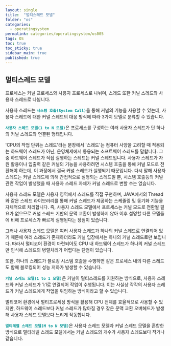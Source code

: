 ```yaml
---
layout: single
title:  "멀티스레드 모델"
folder: "os"
categories:
  - operatingsystem
permalink: categories/operatingsystem/os005
tags: OS
toc: true
toc_sticky: true
sidebar_main: true
published: true
---
```


## 멀티스레드 모델
프로세스는 커널 프로세스와 사용자 프로세스로 나뉘며, 스레드 또한 커널 스레드와 사용자 스레드로 나뉩니다.

사용자 스레드는 <span style="color: rgb(3, 150, 150); font-weight: bold;">`시스템 호출(System Call)`</span>을 통해 커널의 기능을 사용할 수 있는데, 사용자 스레드에 대한 커널 스레드의 대응 방식에 따라 3가지 모델로 분류할 수 있습니다.

<span style="color: rgb(3, 150, 150); font-weight: bold;">`사용자 스레드 모델(1 to N 모델)`</span>은 프로세스를 구성하는 여러 사용자 스레드가 단 하나의 커널 스레드와 연결된 형태입니다.

\'CPU의 작업 단위는 스레드\'라는 문장에서 \'스레드\'는 컴퓨터 사양을 고려할 때 적용되는 하드웨어 스레드가 아닌, 운영체제에서 통용되는 소프트웨어 스레드를 말합니다. 그 중 하드웨어 스레드가 직접 실행하는 스레드는 커널 스레드입니다. 사용자 스레드가 자원 활용이나 입출력 같은 커널의 기능을 사용하려면 시스템 호출을 통해 커널 모드로 전환해야 하는데, 이 과정에서 결국 커널 스레드가 실행되기 때문입니다. 다시 말해 사용자 스레드는 커널 스레드에 의해 간접적으로 실행되는 스레드일 뿐, 시스템 호출등의 커널 관련 작업이 발생했을 때 사용자 스레드 자체가 커널 스레드로 변할 수는 없습니다.

사용자 스레드 모델은 사용자 영역에서 스레드를 직접 구현하며, JAVA에서의 Thread와 같은 스레드 라이브러리를 통해 커널 스레드가 제공하는 스케줄링 및 동기화 기능을 자체적으로 처리합니다. 즉, 사용자 스레드 모델에서 프로세스는 커널 모드로 전환될 필요가 없으므로 커널 스레드 기반의 문맥 교환이 발생하지 않아 이후 설명할 다른 모델들에 비해 프로세스가 빠르게 실행된다는 장점이 있습니다.

그러나 사용자 스레드 모델은 여러 사용자 스레드가 하나의 커널 스레드로 연결되어 있기 때문에 여러 스레드가 존재하더라도 커널 입장에서는 하나의 커널 스레드로만 보입니다. 따라서 멀티코어 환경이 마련되어도 CPU 내 하드웨어 스레드가 하나의 커널 스레드만 인식해 스레드의 병렬처리가 어렵다는 단점이 있습니다.

또한, 하나의 스레드가 블로킹 시스템 호출을 수행하면 같은 프로세스 내의 다른 스레드도 함께 블로킹되어 성능 저하가 발생할 수 있습니다.

<span style="color: rgb(3, 150, 150); font-weight: bold;">`커널 스레드 모델(1 to 1 모델)`</span>은 커널이 멀티스레드를 지원하는 방식으로, 사용자 스레드와 커널 스레드가 1:1로 연결되어 작업이 수행됩니다. 이는 사실상 각각의 사용자 스레드가 커널 스레드에게 작업을 위임하는 방식이라고 할 수 있습니다.

멀티코어 환경에서 멀티프로세싱 방식을 활용해 CPU 전체를 효율적으로 사용할 수 있지만, 하드웨어 스레드보다 커널 스레드가 많아질 경우 잦은 문맥 교환 오버헤드가 발생해 사용자 스레드 모델보다 느리게 작동합니다.

<span style="color: rgb(3, 150, 150); font-weight: bold;">`멀티레벨 스레드 모델(M to N 모델)`</span>은 사용자 스레드 모델과 커널 스레드 모델을 혼합한 방식으로 멀티레벨 스레드 모델에서는 커널 스레드의 개수가 사용자 스레드보다 작거나 같습니다.